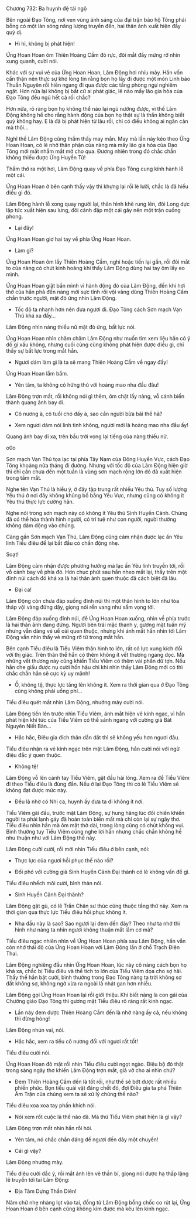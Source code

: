 




Chương 732: Ba huynh đệ tái ngộ


Bên ngoài Đạo Tông, nơi ven vùng ánh sáng của đại trận bảo hộ Tông phái bỗng có một làn sóng năng lượng truyền đến, hai thân ảnh xuất hiện đầy quỷ dị.

- Hì hì, không bị phát hiện!

Ứng Hoan Hoan ôm Thiên Hoàng Cầm đỏ rực, đôi mắt đầy mừng rỡ nhìn xung quanh, cười nói.

Khác với sự vui vẻ của Ứng Hoan Hoan, Lâm Động hơi nhíu mày. Hắn vốn cẩn thận nên thực sự khó lòng tin rằng bọn họ lấy đi được một món Linh bảo Thuần Nguyên rồi hiên ngang đi qua được các tầng phòng ngự nghiêm ngặt. Hơn nữa lại không bị bất cứ ai phát giác, lẽ nào mấy lão gia hỏa của Đạo Tông đều ngủ hết cả rồi chắc?

Hơn nữa, rõ ràng bọn họ không thể nào lại ngủ nướng được, vì thế Lâm Động không hề cho rằng hành động của bọn họ thật sự là thần không biết quỷ không hay. E là đã bị phát hiện từ lâu rồi, chỉ có điều không ai ngăn cản mà thôi…

Nghĩ thế Lâm Động cũng thầm thấy may mắn. May mà lần này kéo theo Ứng Hoan Hoan, có lẽ nhờ thân phận của nàng mà mấy lão gia hỏa của Đạo Tông mới mắt nhắm mắt mở cho qua. Đương nhiên trong đó chắc chắn không thiếu được Ứng Huyền Tử!

Thầm thở ra một hơi, Lâm Động quay về phía Đạo Tông cung kính hành lễ một cái.

Ứng Hoan Hoan ở bên cạnh thấy vậy thì khựng lại rồi lè lưỡi, chắc là đã hiểu điều gì đó.

Lâm Động hành lễ xong quay người lại, thân hình khẽ rung lên, đôi Long dực lập tức xuất hiện sau lưng, đôi cánh đập một cái gây nên một trận cuồng phong.

- Lại đây!

Ứng Hoan Hoan giơ hai tay về phía Ứng Hoan Hoan.

- Làm gì?

Ứng Hoan Hoan ôm lấy Thiên Hoàng Cầm, nghi hoặc tiến lại gần, rồi đôi mắt to của nàng có chút kinh hoảng khi thấy Lâm Động dùng hai tay ôm lấy eo mình.

Ứng Hoan Hoan giật bắn mình vì hành động đó của Lâm Động, đến khi hơi thở của hắn phả đến nàng mới sực tỉnh rồi vội vàng dùng Thiên Hoàng Cầm chắn trước người, mặt đỏ ửng nhìn Lâm Động.

- Tốc độ ta nhanh hơn nên đưa ngươi đi. Đạo Tông cách Sơn mạch Vạn Thú khá xa đấy…

Lâm Động nhìn nàng thiếu nữ mặt đỏ ửng, bất lực nói.

Ứng Hoan Hoan nhìn chăm chăm Lâm Động như muốn tìm xem liệu hắn có ý đồ gì xấu không, nhưng cuối cùng cũng không phát hiện được điều gì, chỉ thấy sự bất lực trong mắt hắn.

- Ngươi dám làm gì là ta sẽ mang Thiên Hoàng Cầm về ngay đấy!

Ứng Hoan Hoan lẩm bẩm.

- Yên tâm, ta không có hứng thú với hoàng mao nha đầu đâu!

Lâm Động trợn mắt, rồi không nói gì thêm, ôm chặt lấy nàng, vỗ cánh biến thành quang ảnh bay đi.

- Cô nương à, cô tuổi chó đấy à, sao cắn người bừa bãi thế hả?

- Xem ngươi dám nói linh tinh không, ngươi mới là hoàng mao nha đầu ấy!

Quang ảnh bay đi xa, trên bầu trời vọng lại tiếng của nàng thiếu nữ.

o0o

Sơn mạch Vạn Thú tọa lạc tại phía Tây Nam của Đông Huyền Vực, cách Đạo Tông khoảng nửa tháng đi đường. Nhưng với tốc độ của Lâm Động hiện giờ thì chỉ cần chưa đến một tuần là vùng sơn mạch rộng lớn đó đã xuất hiện trong tầm mắt.

Nghe tên Vạn Thú là hiểu ý, ở đây tập trung rất nhiều Yêu thú. Tuy số lượng Yêu thú ở nơi đây không khủng bố bằng Yêu Vực, nhưng cũng có không ít Yêu thú thực lực cường hãn.

Nghe nói trong sơn mạch này có không ít Yêu thú Sinh Huyền Cảnh. Chúng đã có thể hóa thành hình người, có trí tuệ như con người, người thường không dám động vào chúng.

Càng gần Sơn mạch Vạn Thú, Lâm Động cũng cảm nhận được lạc ấn Yêu linh Tiểu điêu để lại bắt đầu có chấn động nhẹ.

Soạt!

Lâm Động cảm nhận được phương hướng mà lạc ấn Yêu linh truyền tới, rồi vỗ cánh bay về phía đó. Hơn chục phút sau hắn nheo mắt lại, thấy trên một đỉnh núi cách đó khá xa là hai thân ảnh quen thuộc đã cách biệt đã lâu.

- Đại ca!

Lâm Động còn chưa đáp xuống đỉnh núi thì một thân hình to lớn như tòa tháp vội vàng đứng dậy, giọng nói rền vang như sấm vọng tới.

Lâm Động đáp xuống đỉnh núi, để Ứng Hoan Hoan xuống, nhìn về phía trước là hai thân ảnh đang đứng. Người bên trái mặc thanh y, gương mặt tuấn mỹ nhưng vẫn dáng vẻ uể oải quen thuộc, nhưng khi ánh mắt hắn nhìn tới Lâm Động vẫn nhìn thấy vẻ mừng rỡ từ trong mắt hắn.

Bên cạnh Tiểu điêu là Tiểu Viêm thân hình to lớn, rất có lực xung kích đối với thị giác. Trên thân thể hắn có thêm không ít vết thương ngang dọc. Mà những vết thương này cũng khiến Tiểu Viêm có thêm vài phần dữ tợn. Nếu hắn che giấu được nụ cười hồn hậu chỉ khi nhìn thấy Lâm Động mới có thì chắc chắn hắn sẽ cực kỳ uy mãnh!

- Ồ, không tệ, thực lực tăng lên không ít. Xem ra thời gian qua ở Đạo Tông cũng không phải uổng phí…

Tiểu điêu quét mắt nhìn Lâm Động, nhướng mày cười nói.

Lâm Động tiến lên trước nhìn Tiểu Viêm, ánh mắt hiện vẻ kinh ngạc, vì hắn phát hiện khí tức của Tiểu Viêm có thể sánh ngang với cường giả Bát Nguyên Niết Bàn…

- Hắc hắc, Điêu gia đích thân dẫn dắt thì sẽ không yếu hơn ngươi đâu.

Tiểu điêu nhận ra vẻ kinh ngạc trên mặt Lâm Động, hắn cười nói với ngữ điệu đắc ý quen thuộc.

- Không tệ!

Lâm Động vỗ lên cánh tay Tiểu Viêm, gật đầu hài lòng. Xem ra để Tiểu Viêm đi theo Tiểu điêu là đúng đắn. Nếu ở lại Đạo Tông thì có lẽ Tiểu Viêm sẽ không đạt được mức này.

- Đều là nhờ có Nhị ca, huynh ấy đưa ta đi không ít nơi.

Tiểu Viêm gãi đầu, trước mặt Lâm Động, sự hung hăng lúc đối chiến khiến người ta phải lạnh gáy đã hoàn toàn biến mất mà chỉ còn lại sự ngây thơ. Tiểu điêu nhìn hắn mà ôm mặt thở dài, trong lòng cũng có chút không vui. Bình thường tuy Tiểu Viêm cũng nghe lời hắn nhưng chắc chắn không hề nhu thuận như với Lâm Động thế này.

Lâm Động cười cười, rồi mới nhìn Tiểu điêu ở bên cạnh, nói:

- Thực lực của ngươi hồi phục thế nào rồi?

- Đối phó với cường giả Sinh Huyền Cảnh Đại thành có lẽ không vấn đề gì.

Tiểu điêu nhếch môi cười, bình thản nói.

- Sinh Huyền Cảnh Đại thành?

Lâm Động gật gù, có lẽ Trần Chân sư thúc cũng thuộc tầng thứ này. Xem ra thời gian qua thực lực Tiểu điêu hồi phục không ít.

- Nha đầu này là sao? Sao ngươi lại đem đến đây? Theo như ta nhớ thì hình như nàng ta nhìn ngươi không thuận mắt lắm cơ mà?

Tiểu điêu ngạc nhiên nhìn về Ứng Hoan Hoan phía sau Lâm Động, hắn vẫn còn nhớ thái độ của Ứng Hoan Hoan với Lâm Động lần ở chỗ Trạch Điện Thai.

Lâm Động nghiêng đầu nhìn Ứng Hoan Hoan, lúc này cô nàng cách bọn họ khá xa, chắc bị Tiểu điêu và thể tích to lớn của Tiểu Viêm dọa cho sợ hãi. Thấy thế hắn bật cười, bình thường trong Đạo Tông nàng ta trời không sợ đất không sợ, không ngờ vừa ra ngoài là nhát gan hơn nhiều.

Lâm Động gọi Ứng Hoan Hoan lại rồi giới thiệu. Khi biết nàng là con gái của Chưởng giáo Đạo Tông thì gương mặt Tiểu điêu rõ ràng rất kinh ngạc.

- Lần này đem được Thiên Hoàng Cầm đến là nhờ nàng ấy cả, nếu không thì đừng hòng!

Lâm Động nhún vai, nói.

- Hắc hắc, xem ra tiểu cô nương đối với ngươi rất tốt!

Tiểu điêu cười nói.

Ứng Hoan Hoan đỏ mặt rồi nhìn Tiểu điêu cười ngọt ngào. Điệu bộ đó thật trong sáng ngây thơ khiến Lâm Động trợn mắt, giả vờ cho ai nhìn chứ?

- Đem Thiên Hoàng Cầm đến là tốt rồi, như thế sẽ bớt được rất nhiều phiền phức. Bọn tiểu quái vật đáng chết đó, đợi Điêu gia ta phá Thiên Âm Trận của chúng xem ta sẽ xử lý chúng thế nào?

Tiểu điêu xoa xoa tay phấn khích nói.

- Nói xem rốt cuộc là thế nào đã. Mà thứ Tiểu Viêm phát hiện là gì vậy?

Lâm Động trợn mắt nhìn hắn rồi hỏi.

- Yên tâm, nó chắc chắn đáng để ngươi đến đây một chuyến!

- Cái gì vậy?

Lâm Động nhướng mày.

Tiểu điêu cười đắc ý, rồi mắt ánh lên vẻ thần bí, giọng nói được hạ thấp lặng lẽ truyền tới tai Lâm Động:

- Địa Tâm Dựng Thần Diên!

Năm chữ nhẹ nhàng lọt vào tai, đồng tử Lâm Động bỗng chốc co rút lại, Ứng Hoan Hoan ở bên cạnh cũng không kìm được mà kêu lên kinh ngạc.




